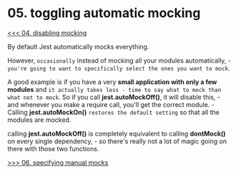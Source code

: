 # 05. toggling automatic mocking

[<<< 04. disabling mocking](https://github.com/xgirma/mastering-react-testing-with-jest/tree/master/04)

By default Jest automatically mocks everything. 

However, `occasionally` instead of mocking all your modules automatically, - `you're going to want to specifically select the ones you want to mock`.

A good example is if you have a very **small application with only a few modules** and `it actually takes less - time to say what to mock than what not to mock`. So if you call **jest.autoMockOff()**, it will disable this, - and whenever you make a require call, you'll get the correct module. - Calling **jest.autoMockOn()** `restores the default setting` so that all the modules are mocked. 

calling **jest.autoMockOff()** is completely equivalent to calling **dontMock()** on every single dependency, - so there's really not a lot of magic going on there with those two functions. 

[>>> 06. specifying manual mocks](https://github.com/xgirma/mastering-react-testing-with-jest/tree/master/06)
